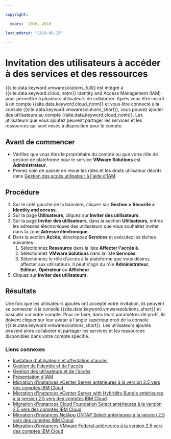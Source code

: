 ```yaml
---

copyright:

  years:  2016, 2018

lastupdated: "2018-08-15"

---
```


# Invitation des utilisateurs à accéder à des services et des ressources

{{site.data.keyword.vmwaresolutions_full}} est intégré à {{site.data.keyword.cloud_notm}} Identity and Access Management (IAM) pour permettre à plusieurs utilisateurs de collaborer. Après vous être inscrit à un compte {{site.data.keyword.cloud_notm}} et vous être connecté à la console {{site.data.keyword.vmwaresolutions_short}}, vous pouvez ajouter des utilisateurs au compte {{site.data.keyword.cloud_notm}}. Les utilisateurs que vous ajoutez peuvent partager les services et les ressources qui sont mises à disposition pour le compte.

## Avant de commencer

* Vérifiez que vous êtes le propriétaire du compte ou que votre rôle de gestion de plateforme pour le service **VMware Solutions** est **Administrateur**.
* Prenez soin de passer en revue les rôles et les droits utilisateur décrits dans [Gestion des accès utilisateur à l'aide d'IAM](iam.html).

## Procédure

1. Sur le côté gauche de la bannière, cliquez sur **Gestion > Sécurité > Identity and access**.
2. Sur la page **Utilisateurs**, cliquez sur **Inviter des utilisateurs**.
3. Sur la page **Inviter des utilisateurs**, dans la section **Utilisateurs**, entrez les adresses électroniques des utilisateurs que vous souhaitez inviter dans la zone **Adresse électronique**.
4. Dans la section **Accès**, développez **Services** et exécutez les tâches suivantes :
   1. Sélectionnez **Ressource** dans la liste **Affecter l'accès à**.
   2. Sélectionnez **VMware Solutions** dans la liste **Services**.
   3. Sélectionnez le rôle d'accès à la plateforme que vous désirez affecter aux utilisateurs. Il peut s'agir du rôle **Administrateur**, **Editeur**, **Opérateur** ou **Afficheur**.
5. Cliquez sur **Inviter des utilisateurs**.

## Résultats

Une fois que les utilisateurs ajoutés ont accepté votre invitation, ils peuvent se connecter à la console {{site.data.keyword.vmwaresolutions_short}} et basculer sur votre compte. Pour ce faire, dans leurs paramètres de profil, ils doivent cliquer sur leur avatar à l'angle supérieur droit de la console {{site.data.keyword.vmwaresolutions_short}}. Les utilisateurs ajoutés peuvent alors collaborer et partager les services et les ressources disponibles dans votre compte spécifié.

### Liens connexes

* [Invitation d'utilisateurs et affectation d'accès](../../../iam/iamuserinv.html)
* [Gestion de l'identité et de l'accès](../../../iam/quickstart.html)
* [Gestion des utilisateurs et de l'accès](../../../iam/iamusermanage.html)
* [Présentation d'IAM](../../../iam/index.html)
* [Migration d'instances vCenter Server antérieures à la version 2.5 vers des comptes IBM Cloud](../vcenter/vc_addinstancetousraccount.html)
* [Migration d'instances vCenter Server with Hybridity Bundle antérieures à la version 2.5 vers des comptes IBM Cloud](../vcenter/vc_hybrid_addinstancetousraccount.html)
* [Migration d'instances Cloud Foundation Select antérieures à la version 2.5 vers des comptes IBM Cloud](../sddc/sd_addinstancetousraccount.html)
* [Migration d'instances NetApp ONTAP Select antérieures à la version 2.5 vers des comptes IBM Cloud](../netapp/np_addinstancetousraccount.html)
* [Migration d'instances VMware Federal antérieures à la version 2.5 vers des comptes IBM Cloud](../vcenter/vc_fed_addinstancetousraccount.html)
